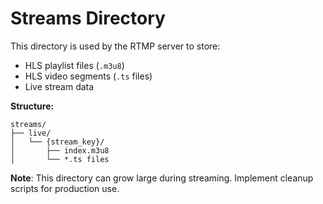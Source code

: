# Streams Directory

This directory is used by the RTMP server to store:
- HLS playlist files (`.m3u8`)
- HLS video segments (`.ts` files)
- Live stream data

**Structure:**
```
streams/
├── live/
│   └── {stream_key}/
│       ├── index.m3u8
│       └── *.ts files
```

**Note**: This directory can grow large during streaming. Implement cleanup scripts for production use.

